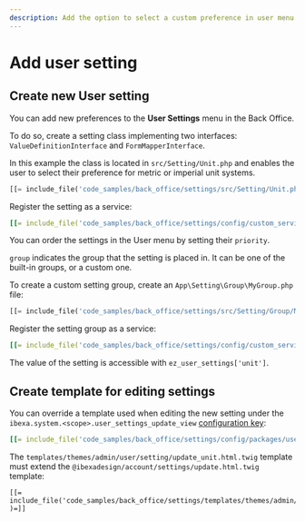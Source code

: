 ```yaml
---
description: Add the option to select a custom preference in user menu.
---
```


# Add user setting

## Create new User setting

You can add new preferences to the **User Settings** menu in the Back Office.

To do so, create a setting class implementing two interfaces:
`ValueDefinitionInterface` and `FormMapperInterface`.

In this example the class is located in `src/Setting/Unit.php`
and enables the user to select their preference for metric or imperial unit systems.

``` php
[[= include_file('code_samples/back_office/settings/src/Setting/Unit.php') =]]
```

Register the setting as a service:

``` yaml
[[= include_file('code_samples/back_office/settings/config/custom_services.yaml', 0, 5 )=]]
```

You can order the settings in the User menu by setting their `priority`.

`group` indicates the group that the setting is placed in.
It can be one of the built-in groups, or a custom one.

To create a custom setting group, create an `App\Setting\Group\MyGroup.php` file:

``` php
[[= include_file('code_samples/back_office/settings/src/Setting/Group/MyGroup.php' )=]]
```

Register the setting group as a service:

``` yaml
[[= include_file('code_samples/back_office/settings/config/custom_services.yaml', 6, 9 )=]]
```

The value of the setting is accessible with `ez_user_settings['unit']`.

## Create template for editing settings

You can override a template used when editing the new setting
under the `ibexa.system.<scope>.user_settings_update_view` [configuration key](configuration.md#configuration-files):

``` yaml
[[= include_file('code_samples/back_office/settings/config/packages/user_settings.yaml' )=]]
```

The `templates/themes/admin/user/setting/update_unit.html.twig` template must extend the `@ibexadesign/account/settings/update.html.twig` template:

``` html+twig
[[= include_file('code_samples/back_office/settings/templates/themes/admin/user/setting/update_unit.html.twig' )=]]
```
